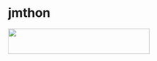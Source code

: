 # jmthon

<p align="left"><a href="https://heroku.com/deploy?template=https://github.com/zxcvlsc/roz"> <img src="https://img.shields.io/badge/Deploy%20To%20Heroku-purple?style=for-the-badge&logo=heroku" width="320" height="58.45"/></a></p>
